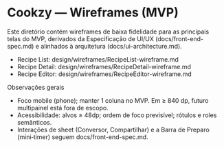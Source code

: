 # Cookzy — Wireframes (MVP)

Este diretório contém wireframes de baixa fidelidade para as principais telas do MVP, derivados da Especificação de UI/UX (docs/front-end-spec.md) e alinhados à arquitetura (docs/ui-architecture.md).

- Recipe List: design/wireframes/RecipeList-wireframe.md
- Recipe Detail: design/wireframes/RecipeDetail-wireframe.md
- Recipe Editor: design/wireframes/RecipeEditor-wireframe.md

Observações gerais
- Foco mobile (phone); manter 1 coluna no MVP. Em ≥ 840 dp, futuro multipainel está fora de escopo.
- Acessibilidade: alvos ≥ 48dp; ordem de foco previsível; rótulos e roles semânticos.
- Interações de sheet (Conversor, Compartilhar) e a Barra de Preparo (mini‑timer) seguem docs/front-end-spec.md.

